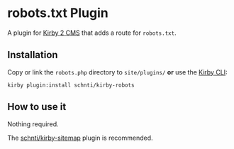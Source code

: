 # robots.txt Plugin

A plugin for [Kirby 2 CMS](http://getkirby.com) that adds a route for `robots.txt`.

## Installation

Copy or link the `robots.php` directory to `site/plugins/` **or** use the [Kirby CLI](https://github.com/getkirby/cli):

```
kirby plugin:install schnti/kirby-robots
```

## How to use it

Nothing required.

The [schnti/kirby-sitemap](https://github.com/schnti/kirby-sitemap) plugin is recommended.
